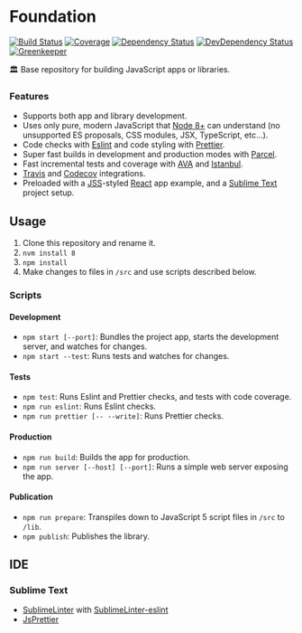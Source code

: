# Foundation

[![Build Status](https://travis-ci.org/davidbonnet/foundation.svg?branch=master)](https://travis-ci.org/davidbonnet/foundation)
[![Coverage](https://codecov.io/gh/davidbonnet/foundation/branch/master/graph/badge.svg)](https://codecov.io/gh/davidbonnet/foundation)
[![Dependency Status](https://david-dm.org/davidbonnet/foundation/status.svg)](https://david-dm.org/davidbonnet/foundation)
[![DevDependency Status](https://david-dm.org/davidbonnet/foundation/dev-status.svg)](https://david-dm.org/davidbonnet/foundation?type=dev)
[![Greenkeeper](https://badges.greenkeeper.io/davidbonnet/foundation.svg)](https://greenkeeper.io/)

🏛 Base repository for building JavaScript apps or libraries.

### Features

* Supports both app and library development.
* Uses only pure, modern JavaScript that [Node 8+](https://nodejs.org/) can understand (no unsupported ES proposals, CSS modules, JSX, TypeScript, etc…).
* Code checks with [Eslint](https://eslint.org) and code styling with [Prettier](https://prettier.io).
* Super fast builds in development and production modes with [Parcel](https://parceljs.org).
* Fast incremental tests and coverage with [AVA](https://github.com/avajs/ava) and [Istanbul](https://istanbul.js.org).
* [Travis](https://travis-ci.org) and [Codecov](https://codecov.io/) integrations.
* Preloaded with a [JSS](http://cssinjs.org)-styled [React](https://reactjs.org) app example, and a [Sublime Text](https://www.sublimetext.com) project setup.

## Usage

1. Clone this repository and rename it.
2. `nvm install 8`
3. `npm install`
4. Make changes to files in `/src` and use scripts described below.

### Scripts

#### Development

* `npm start [--port]`: Bundles the project app, starts the development server, and watches for changes.
* `npm start --test`: Runs tests and watches for changes.

#### Tests

* `npm test`: Runs Eslint and Prettier checks, and tests with code coverage.
* `npm run eslint`: Runs Eslint checks.
* `npm run prettier [-- --write]`: Runs Prettier checks.

#### Production

* `npm run build`: Builds the app for production.
* `npm run server [--host] [--port]`: Runs a simple web server exposing the app.

#### Publication

* `npm run prepare`: Transpiles down to JavaScript 5 script files in `/src` to `/lib`.
* `npm publish`: Publishes the library.

## IDE

### Sublime Text

* [SublimeLinter](http://www.sublimelinter.com) with [SublimeLinter-eslint](https://github.com/roadhump/SublimeLinter-eslint)
* [JsPrettier](https://github.com/jonlabelle/SublimeJsPrettier)

